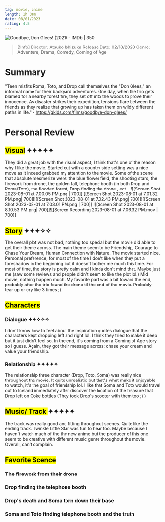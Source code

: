 ```yaml
---
tag: movie, anime
length: 1h 38m
date: 08/01/2023
rating: 4.5 
---
```

![Goodbye, Don Glees! (2021) - IMDb | 350](https://m.media-amazon.com/images/M/MV5BMTJmYWI3MjgtY2QzNi00MGE3LWFmN2UtNTg2Yzk0OWFhZWUxXkEyXkFqcGdeQXVyMTA3MDk2NDg2._V1_.jpg)

> [!Info]
> Director: Atsuko Ishizuka
> Release Date: 02/18/2023
> Genre: Adventure, Drama, Comedy, Coming of Age


# Summary
"Teen misfits Roma, Toto, and Drop call themselves the "Don Glees," an informal name for their backyard adventures. One day, when the trio gets blamed for a nearby forest fire, they set off into the woods to prove their innocence. As disaster strikes their expedition, tensions flare between the friends as they realize that growing up has taken them on wildly different paths in life." - https://gkids.com/films/goodbye-don-glees/ 

# Personal Review

## <mark class="hltr-light-purple">Visual</mark>     ✦✦✦✦✦
They did a great job with the visual aspect, I think that's one of the reason why I like the movie. Started out with a country side setting was a nice move as it indeed grabbed my attention to the movie. Some of the scene that absolute mesmerize were: the blue flower field, the shooting stars, the firework from drone, the golden fall, telephone booth (in both Drop and Roma/Toto), the flooded forest, Drop finding the drone , ect...
![[Screen Shot 2023-08-01 at 7.00.05 PM.png | 700]]![[Screen Shot 2023-08-01 at 7.01.32 PM.png| 700]]![[Screen Shot 2023-08-01 at 7.02.43 PM.png| 700]]![[Screen Shot 2023-08-01 at 7.03.01 PM.png | 700]]
![[Screen Shot 2023-08-01 at 8.10.53 PM.png| 700]]![[Screen Recording 2023-08-01 at 7.06.32 PM.mov | 700]]

## <mark class="hltr-purple">Story</mark>     ✦✦✦✧✧
The overall plot was not bad, nothing too special but the movie did able to get their theme across. The main theme seem to be Friendship, Courage to Chase Your Dream, Human Connection with Nature. The movie started nice. Personal preference, for most of the time I don't like when they put a foreshadow in the beginning but it doesn't bother me much this time. For most of time, the story is pretty calm and I kinda don't mind that. Maybe just me (saw some reviews and people didn't seem to like the plot lol.) Mid movie, nothing happen much. My favorite part was a bit toward the end, probably after the trio found the drone til the end of the movie. Probably tear up or cry like 3 times ;)

## <mark class="hltr-orange">Characters</mark>

### Dialogue     ✦✦✧✧✧
I don't know how to feel about the inspiration quotes dialogue that the characters kept dropping left and right lol. I think they tried to make it deep but it just didn't feel so. In the end, it's coming from a Coming of Age story so i guess. Again, they got their message across: chase your dream and value your friendship. 
### Relationship     ✦✦✦✦✧ 
The relationship three character (Drop, Toto, Soma) was really nice throughout the movie. It quite unrealistic but that's what make it enjoyable to watch, it's the goal of friendship lol. I like that Soma and Toto would travel out to Iceland immediately after discover the location of the treasure that Drop left on Coke bottles (They took Drop's scooter with them too ;) )


## <mark class="hltr-blue">Music/ Track </mark>    ✦✦✦✦✦
The track was really good and fitting throughout scenes. Quite like the ending track. Twinkle Little Star was fun to hear too. Maybe because I haven't watch much of the the new anime but the producer of this one seem to be creative with different music genre throughout the movie. Overall, can't complain.

## <mark class="hltr-red">Favorite Scence</mark>

### The firework from their drone
### Drop finding the telephone booth
### Drop's death and Soma torn down their base

### Soma and Toto finding telephone booth and the truth
